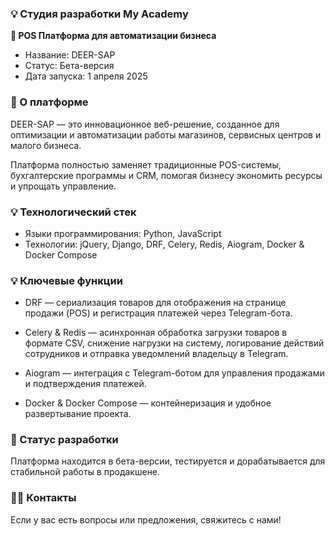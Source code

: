 ### **💡 Студия разработки My Academy**

**🚀 POS Платформа для автоматизации бизнеса**

- Название: DEER-SAP
- Статус: Бета-версия
- Дата запуска: 1 апреля 2025

### 🔹 О платформе

DEER-SAP — это инновационное веб-решение, созданное для оптимизации и автоматизации работы магазинов, сервисных центров и малого бизнеса.

Платформа полностью заменяет традиционные POS-системы, бухгалтерские программы и CRM, помогая бизнесу экономить ресурсы и упрощать управление.

### 💡 Технологический стек

- Языки программирования: Python, JavaScript
- Технологии: jQuery, Django, DRF, Celery, Redis, Aiogram, Docker & Docker Compose

### 💡 Ключевые функции

- DRF — сериализация товаров для отображения на странице продажи (POS) и регистрация платежей через Telegram-бота.

- Celery & Redis — асинхронная обработка загрузки товаров в формате CSV, снижение нагрузки на систему, логирование действий сотрудников и отправка уведомлений владельцу в Telegram.

- Aiogram — интеграция с Telegram-ботом для управления продажами и подтверждения платежей.

- Docker & Docker Compose — контейнеризация и удобное развертывание проекта.

### 🌟 Статус разработки

Платформа находится в бета-версии, тестируется и дорабатывается для стабильной работы в продакшене.

### 👨‍💻 Контакты

Если у вас есть вопросы или предложения, свяжитесь с нами!

